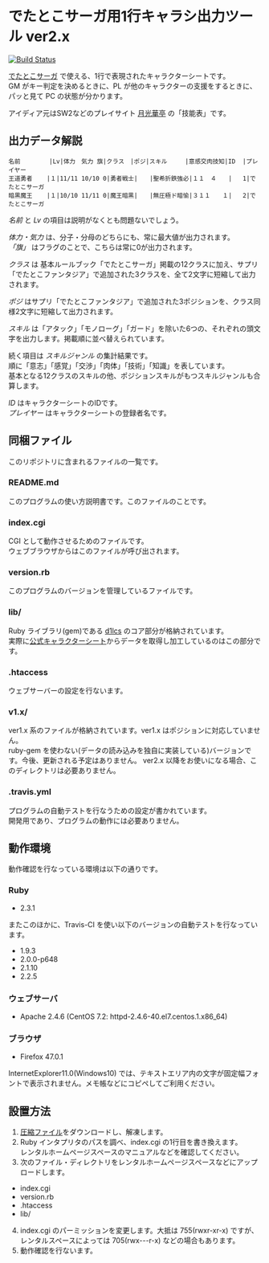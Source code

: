 # でたとこサーガ用1行キャラシ出力ツール ver2.x

[![Build Status](https://travis-ci.org/koi-chan/detatoko-1line-charasheet.svg?branch=master)](https://travis-ci.org/koi-chan/detatoko-1line-charasheet)

[でたとこサーガ](http://detatoko-saga.com/) で使える、1行で表現されたキャラクターシートです。  
GM がキー判定を決めるときに、PL が他のキャラクターの支援をするときに、パッと見て PC の状態が分かります。

アイディア元はSW2などのプレイサイト [月光華亭](http://geekou.net/) の「技能表」です。

## 出力データ解説

```
名前        |Lv|体力　気力 旗|クラス　|ポジ|スキル　　　|意感交肉技知|ID  |プレイヤー
王道勇者    |１|11/11 10/10 0|勇者戦士|　　|聖希折鉄強必|１１　４　　|   1|でたとこサーガ
暗黒魔王    |１|10/10 11/11 0|魔王暗黒|　　|無圧極ド暗愉|３１１　　１|   2|でたとこサーガ
```

_名前_ と _Lv_ の項目は説明がなくとも問題ないでしょう。

_体力・気力_ は、分子・分母のどちらにも、常に最大値が出力されます。  
_「旗」_ はフラグのことで、こちらは常に0が出力されます。

_クラス_ は 基本ルールブック「でたとこサーガ」掲載の12クラスに加え、サプリ「でたとこファンタジア」で追加された3クラスを、全て2文字に短縮して出力されます。

_ポジ_ はサプリ「でたとこファンタジア」で追加された3ポジションを、クラス同様2文字に短縮して出力されます。

_スキル_ は「アタック」「モノローグ」「ガード」を除いた6つの、それぞれの頭文字を出力します。掲載順に並べ替えられています。

続く項目は _スキルジャンル_ の集計結果です。  
順に「意志」「感覚」「交渉」「肉体」「技術」「知識」を表しています。  
基本となる12クラスのスキルの他、ポジションスキルがもつスキルジャンルも合算します。

_ID_ はキャラクターシートのIDです。  
_プレイヤー_ はキャラクターシートの登録者名です。


## 同梱ファイル

このリポジトリに含まれるファイルの一覧です。

### README.md

このプログラムの使い方説明書です。このファイルのことです。

### index.cgi

CGI として動作させるためのファイルです。  
ウェブブラウザからはこのファイルが呼び出されます。

### version.rb

このプログラムのバージョンを管理しているファイルです。

### lib/

Ruby ライブラリ(gem)である [d1lcs](https://rubygems.org/gems/d1lcs) のコア部分が格納されています。  
実際に[公式キャラクターシート](http://detatoko-saga.com/character/)からデータを取得し加工しているのはこの部分です。

### .htaccess

ウェブサーバーの設定を行ないます。

### v1.x/

ver1.x 系のファイルが格納されています。ver1.x はポジションに対応していません。  
ruby-gem を使わない(データの読み込みを独自に実装している)バージョンです。今後、更新される予定はありません。
ver2.x 以降をお使いになる場合、このディレクトリは必要ありません。

### .travis.yml

プログラムの自動テストを行なうための設定が書かれています。  
開発用であり、プログラムの動作には必要ありません。


## 動作環境

動作確認を行なっている環境は以下の通りです。

### Ruby

* 2.3.1

またこのほかに、Travis-CI を使い以下のバージョンの自動テストを行なっています。

* 1.9.3
* 2.0.0-p648
* 2.1.10
* 2.2.5

### ウェブサーバ

* Apache 2.4.6 (CentOS 7.2: httpd-2.4.6-40.el7.centos.1.x86_64)

### ブラウザ

* Firefox 47.0.1

InternetExplorer11.0(Windows10) では、テキストエリア内の文字が固定幅フォントで表示されません。メモ帳などにコピペしてご利用ください。


## 設置方法

1. [圧縮ファイル](https://github.com/koi-chan/detatoko-1line-charasheet/releases/download/v2.2/Detatoko1LineCharaSheetCGI_2.2.zip)をダウンロードし、解凍します。
2. Ruby インタプリタのパスを調べ、index.cgi の1行目を書き換えます。  
レンタルホームページスペースのマニュアルなどを確認してください。
3. 次のファイル・ディレクトリをレンタルホームページスペースなどにアップロードします。  
  * index.cgi
  * version.rb
  * .htaccess
  * lib/
4. index.cgi のパーミッションを変更します。大抵は 755(rwxr-xr-x) ですが、レンタルスペースによっては 705(rwx---r-x) などの場合もあります。
5. 動作確認を行ないます。
